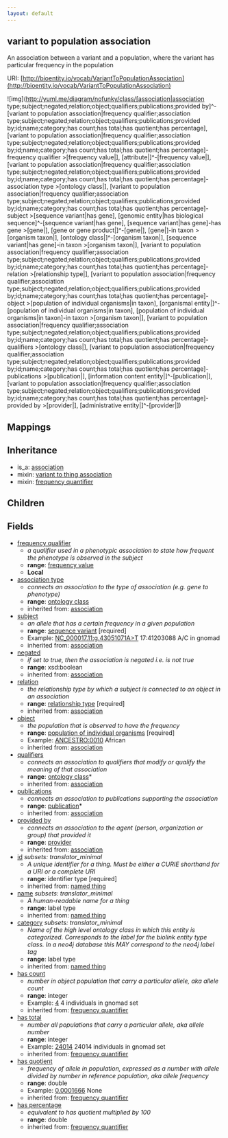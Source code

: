 ```yaml
---
layout: default
---
```


## variant to population association


An association between a variant and a population, where the variant has particular frequency in the population

URI: [http://bioentity.io/vocab/VariantToPopulationAssociation](http://bioentity.io/vocab/VariantToPopulationAssociation)


![img](http://yuml.me/diagram/nofunky/class/[association|association type;subject;negated;relation;object;qualifiers;publications;provided by]^-[variant to population association|frequency qualifier;association type;subject;negated;relation;object;qualifiers;publications;provided by;id;name;category;has count;has total;has quotient;has percentage], [variant to population association|frequency qualifier;association type;subject;negated;relation;object;qualifiers;publications;provided by;id;name;category;has count;has total;has quotient;has percentage]-frequency qualifier >[frequency value|], [attribute|]^-[frequency value|], [variant to population association|frequency qualifier;association type;subject;negated;relation;object;qualifiers;publications;provided by;id;name;category;has count;has total;has quotient;has percentage]-association type >[ontology class|], [variant to population association|frequency qualifier;association type;subject;negated;relation;object;qualifiers;publications;provided by;id;name;category;has count;has total;has quotient;has percentage]-subject >[sequence variant|has gene], [genomic entity|has biological sequence]^-[sequence variant|has gene], [sequence variant|has gene]-has gene >[gene|], [gene or gene product|]^-[gene|], [gene|]-in taxon >[organism taxon|], [ontology class|]^-[organism taxon|], [sequence variant|has gene]-in taxon >[organism taxon|], [variant to population association|frequency qualifier;association type;subject;negated;relation;object;qualifiers;publications;provided by;id;name;category;has count;has total;has quotient;has percentage]-relation >[relationship type|], [variant to population association|frequency qualifier;association type;subject;negated;relation;object;qualifiers;publications;provided by;id;name;category;has count;has total;has quotient;has percentage]-object >[population of individual organisms|in taxon], [organismal entity|]^-[population of individual organisms|in taxon], [population of individual organisms|in taxon]-in taxon >[organism taxon|], [variant to population association|frequency qualifier;association type;subject;negated;relation;object;qualifiers;publications;provided by;id;name;category;has count;has total;has quotient;has percentage]-qualifiers >[ontology class|], [variant to population association|frequency qualifier;association type;subject;negated;relation;object;qualifiers;publications;provided by;id;name;category;has count;has total;has quotient;has percentage]-publications >[publication|], [information content entity|]^-[publication|], [variant to population association|frequency qualifier;association type;subject;negated;relation;object;qualifiers;publications;provided by;id;name;category;has count;has total;has quotient;has percentage]-provided by >[provider|], [administrative entity|]^-[provider|])
## Mappings


## Inheritance

 *  is_a: [association](Association.html)
 *  mixin: [variant to thing association](VariantToThingAssociation.html)
 *  mixin: [frequency quantifier](FrequencyQuantifier.html)

## Children



## Fields

 * [frequency qualifier](frequency_qualifier.html)
    * _a qualifier used in a phenotypic association to state how frequent the phenotype is observed in the subject_
    * __range__: [frequency value](FrequencyValue.html)
    * __Local__
 * [association type](association_type.html)
    * _connects an association to the type of association (e.g. gene to phenotype)_
    * __range__: [ontology class](OntologyClass.html)
    * inherited from: [association](Association.html)
 * [subject](subject.html)
    * _an allele that has a certain frequency in a given population_
    * __range__: [sequence variant](SequenceVariant.html) [required]
    * Example: [NC_000017.11:g.43051071A>T](http://purl.obolibrary.org/obo/NC_000017.11_g.43051071A>T) 17:41203088 A/C in gnomad
    * inherited from: [association](Association.html)
 * [negated](negated.html)
    * _if set to true, then the association is negated i.e. is not true_
    * __range__: xsd:boolean
    * inherited from: [association](Association.html)
 * [relation](relation.html)
    * _the relationship type by which a subject is connected to an object in an association_
    * __range__: [relationship type](RelationshipType.html) [required]
    * inherited from: [association](Association.html)
 * [object](object.html)
    * _the population that is observed to have the frequency_
    * __range__: [population of individual organisms](PopulationOfIndividualOrganisms.html) [required]
    * Example: [ANCESTRO:0010](http://purl.obolibrary.org/obo/ANCESTRO_0010) African
    * inherited from: [association](Association.html)
 * [qualifiers](qualifiers.html)
    * _connects an association to qualifiers that modify or qualify the meaning of that association_
    * __range__: [ontology class](OntologyClass.html)*
    * inherited from: [association](Association.html)
 * [publications](publications.html)
    * _connects an association to publications supporting the association_
    * __range__: [publication](Publication.html)*
    * inherited from: [association](Association.html)
 * [provided by](provided_by.html)
    * _connects an association to the agent (person, organization or group) that provided it_
    * __range__: [provider](Provider.html)
    * inherited from: [association](Association.html)
 * [id](id.html) *subsets: translator_minimal*
    * _A unique identifier for a thing. Must be either a CURIE shorthand for a URI or a complete URI_
    * __range__: identifier type [required]
    * inherited from: [named thing](NamedThing.html)
 * [name](name.html) *subsets: translator_minimal*
    * _A human-readable name for a thing_
    * __range__: label type
    * inherited from: [named thing](NamedThing.html)
 * [category](category.html) *subsets: translator_minimal*
    * _Name of the high level ontology class in which this entity is categorized. Corresponds to the label for the biolink entity type class. In a neo4j database this MAY correspond to the neo4j label tag_
    * __range__: label type
    * inherited from: [named thing](NamedThing.html)
 * [has count](has_count.html)
    * _number in object population that carry a particular allele, aka allele count_
    * __range__: integer
    * Example: [4](4) 4 individuals in gnomad set
    * inherited from: [frequency quantifier](FrequencyQuantifier.html)
 * [has total](has_total.html)
    * _number all populations that carry a particular allele, aka allele number_
    * __range__: integer
    * Example: [24014](24014) 24014 individuals in gnomad set
    * inherited from: [frequency quantifier](FrequencyQuantifier.html)
 * [has quotient](has_quotient.html)
    * _frequency of allele in population, expressed as a number with allele divided by number in reference population, aka allele frequency_
    * __range__: double
    * Example: [0.0001666](0.0001666) None
    * inherited from: [frequency quantifier](FrequencyQuantifier.html)
 * [has percentage](has_percentage.html)
    * _equivalent to has quotient multiplied by 100_
    * __range__: double
    * inherited from: [frequency quantifier](FrequencyQuantifier.html)
